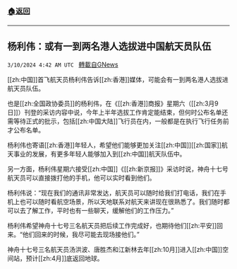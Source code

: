 ###  [:house:返回](README.md)
---


## 杨利伟：或有一到两名港人选拔进中国航天员队伍
`3/10/2024 4:42 AM UTC ` [轉載自GNews](https://gnews.org/articles/2381013)

[[zh:中国]]首飞航天员杨利伟告诉[[zh:香港]]媒体，可能会有一到两名港人选拔进航天员队伍。

也是[[zh:全国政协委员]]的杨利伟，在《[[zh:香港]]商报》星期六（[[zh:3月9日]]）刊登的采访内容中说，今年上半年选拔工作肯定能结束，但何时公布名单还需等待正式的批示，包括[[zh:中国大陆]]飞行员在内，一般都是在执行飞行任务前才公布名单。

杨利伟也寄语[[zh:香港]]年轻人，希望他们能够更加关注[[zh:中国]][[zh:国家]]航天事业的发展，有更多年轻人能够加入到[[zh:中国]]航天队伍中。

另一方面，杨利伟星期六接受[[zh:中国]]《[[zh:新京报]]》采访时说，神舟十七号航天员可以直接拨打他的手机，他可以实时看到他们。

杨利伟说：“现在我们的通讯非常发达，航天员可以随时给我们打电话，我们在手机上也可以随时看航空场景，所以天地联系对航天来讲现在很熟悉了。我们随时都可以去了解工作，平时也有一些聊天，缓解他们的工作压力。”

杨利伟希望神舟十七号三名航天员把后续工作完成好，也期待他们[[zh:平安]]回来。“他们回来的时候，我尽可能去现场接他们。”

神舟十七号三名航天员汤洪波、唐胜杰和江新林去年[[zh:10月]]进入[[zh:中国]]空间站，预计[[zh:4月]]底返回地球。
